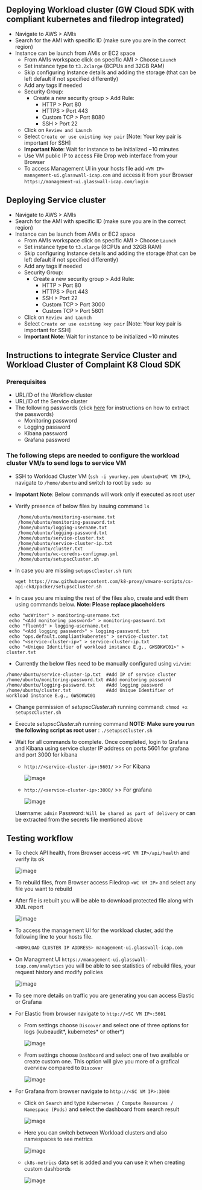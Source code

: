 ## Deploying Workload cluster (GW Cloud SDK with compliant kubernetes and filedrop integrated)

- Navigate to AWS > AMIs
- Search for the AMI with specific ID (make sure you are in the correct region)
- Instance can be launch from AMIs or EC2 space
    - From AMIs workspace click on specific AMI > Choose `Launch` 
    - Set instance type to `t3.2xlarge` (8CPUs and 32GB RAM)
    - Skip configuring Instance details and adding the storage (that can be left default if not specified differently)
    - Add any tags if needed
    - Security Group: 
      - Create a new security group > Add Rule:
        - HTTP > Port 80 
        - HTTPS > Port 443 
        - Custom TCP > Port 8080
        - SSH > Port 22
    - Click on `Review and Launch`
    - Select `Create or use existing key pair` [Note: Your key pair is important for SSH]
    - **Important Note**: Wait for instance to be initialized ~10 minutes
    - Use VM public IP to access File Drop web interface from your Browser
    - To access Management UI in your hosts file add `<VM IP> management-ui.glasswall-icap.com` and access it from your Browser `https://management-ui.glasswall-icap.com/login`

## Deploying Service cluster

- Navigate to AWS > AMIs
- Search for the AMI with specific ID (make sure you are in the correct region)
- Instance can be launch from AMIs or EC2 space
    - From AMIs workspace click on specific AMI > Choose `Launch` 
    - Set instance type to `t3.xlarge` (8CPUs and 32GB RAM)
    - Skip configuring Instance details and adding the storage (that can be left default if not specified differently)
    - Add any tags if needed
    - Security Group: 
      - Create a new security group > Add Rule:
        - HTTP > Port 80 
        - HTTPS > Port 443 
        - SSH > Port 22
        - Custom TCP > Port 3000
        - Custom TCP > Port 5601
    - Click on `Review and Launch`
    - Select `Create or use existing key pair` [Note: Your key pair is important for SSH]
    - **Important Note**: Wait for instance to be initialized ~10 minutes

## Instructions to integrate Service Cluster and Workload Cluster of Complaint K8 Cloud SDK

### Prerequisites

- URL/ID of the Workflow cluster
- URL/ID of the Service cluster
- The following passwords (click [here](https://github.com/k8-proxy/cs-k8s-api/blob/main/Integration/Password-extraction) for instructions on how to extract the passwords)
  - Monitoring password
  - Logging password
  - Kibana password
  - Grafana password
  
### The following steps are needed to configure the workload cluster VM/s to send logs to service VM

- SSH to Workload Cluster VM (`ssh -i yourkey.pem ubuntu@<WC VM IP>`), navigate to `/home/ubuntu` and switch to root by `sudo su`

- **Impotant Note**: Below commands will work only if executed as root user

- Verify presence of below files by issuing command `ls`

   ```
    /home/ubuntu/monitoring-username.txt
    /home/ubuntu/monitoring-password.txt
    /home/ubuntu/logging-username.txt
    /home/ubuntu/logging-password.txt
    /home/ubuntu/service-cluster.txt
    /home/ubuntu/service-cluster-ip.txt
    /home/ubuntu/cluster.txt
    /home/ubuntu/wc-coredns-configmap.yml
    /home/ubuntu/setupscCluster.sh
    ```
- In case you are missing `setupscCluster.sh` run: 

   ```
   wget https://raw.githubusercontent.com/k8-proxy/vmware-scripts/cs-api-ck8/packer/setupscCluster.sh
   ```
- In case you are missing the rest of the files also, create and edit them using commands below. **Note: Please replace placeholders**

 ```
  echo "wcWriter" > monitoring-username.txt
  echo "<Add monitoring password>" > monitoring-password.txt
  echo "fluentd" > logging-username.txt
  echo "<Add logging password>" > logging-password.txt
  echo "ops.default.compliantkuberetes" > service-cluster.txt
  echo "<service-cluster-ip>" > service-cluster-ip.txt
  echo "<Unique Identifier of workload instance E.g., GWSDKWC01>" > cluster.txt
 ```
 
 - Currently the below files need to be manually configured using `vi/vim`:
 ```
/home/ubuntu/service-cluster-ip.txt  #Add IP of service cluster
/home/ubuntu/monitoring-password.txt #Add monitoring password
/home/ubuntu/logging-password.txt    #Add logging password
/home/ubuntu/cluster.txt             #Add Unique Identifier of workload instance E.g., GWSDKWC01
 ```

- Change permission of *setupscCluster.sh* running command: `chmod +x setupscCluster.sh`

- Execute *setupscCluster.sh* running command **NOTE: Make sure you run the following script as root user** : `./setupscCluster.sh`
    
- Wait for all commands to complete. Once completed, login to Grafana and Kibana using service cluster IP address on ports 5601 for grafana and port 3000 for kibana

    - `http://<service-cluster-ip>:5601/` >> For Kibana
    
        ![image](https://user-images.githubusercontent.com/70108899/116088990-afd7cb80-a6a2-11eb-96bf-31d2898b910e.png)
        
    - `http://<service-cluster-ip>:3000/` >> For grafana
    
        ![image](https://user-images.githubusercontent.com/70108899/116088330-0f81a700-a6a2-11eb-970a-a0a4fbbd4823.png)

    Username: `admin`
    Password: `Will be shared as part of delivery` or can be extracted from the secrets file mentioned above
    

## Testing workflow
- To check API health, from Browser access `<WC VM IP>/api/health` and verify its ok

    ![image](https://user-images.githubusercontent.com/70108899/116484783-179c3b00-a88a-11eb-9c79-c70e10847bed.png)
  
- To rebuild files, from Browser access Filedrop `<WC VM IP>` and select any file you want to rebuild 
- After file is rebuilt you will be able to download protected file along with XML report

    ![image](https://user-images.githubusercontent.com/70108899/116483290-13225300-a887-11eb-9187-2327fc559a47.png)
    
- To access the management UI for the workload cluster, add the following  line to your hosts file.

  ```bash
  <WORKLOAD CLUSTER IP ADDRESS> management-ui.glasswall-icap.com  
  ```
    
- On Managment UI `https://management-ui.glasswall-icap.com/analytics` you will be able to see statistics of rebuild files, your request history and modify policies

    ![image](https://user-images.githubusercontent.com/70108899/116484583-a8264b80-a889-11eb-8cdd-e06627ddf1e8.png)
    
- To see more details on traffic you are generating you can access Elastic or Grafana
- For Elastic from browser navigate to `http://<SC VM IP>:5601`
   - From settings choose `Discover` and select one of three options for logs (kubeaudit*, kubernetes* or other*)
   
        ![image](https://user-images.githubusercontent.com/70108899/116484905-53370500-a88a-11eb-8477-d55c1db73519.png)
        
   - From settings choose `Dashboard` and select one of two available or create custom one. This option will give you more of a grafical overview compared to `Discover`
   
        ![image](https://user-images.githubusercontent.com/70108899/116485151-cf314d00-a88a-11eb-99d7-b5a7e1d15a91.png)
     
- For Grafana from browser navigate to `http://<SC VM IP>:3000`

   - Click on `Search` and type `Kubernetes / Compute Resources / Namespace (Pods)` and select the dashboard from search result

        ![image](https://user-images.githubusercontent.com/64204445/116515131-85c41a80-a8e9-11eb-9d98-cf26f9b6f4e4.png)
        
   - Here you can switch between Workload clusters and also namespaces to see metrics
   
        ![image](https://user-images.githubusercontent.com/64204445/116515563-14d13280-a8ea-11eb-900b-58fe934cad07.png)


   - `ck8s-metrics` data set is added and you can use it when creating custom dashbords
  
        ![image](https://user-images.githubusercontent.com/70108899/116485399-65fe0980-a88b-11eb-84ba-0d4e7d77c379.png)

